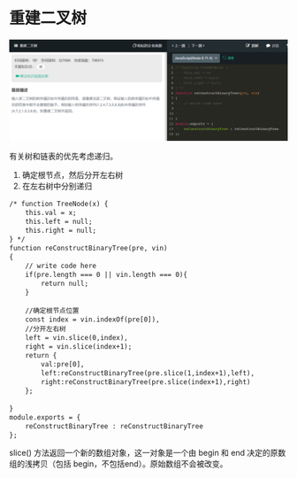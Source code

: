# 重建二叉树
![](img/重建二叉树.png)    
  
有关树和链表的优先考虑递归。    
1. 确定根节点，然后分开左右树
2. 在左右树中分别递归
```
/* function TreeNode(x) {
    this.val = x;
    this.left = null;
    this.right = null;
} */
function reConstructBinaryTree(pre, vin)
{
    // write code here
    if(pre.length === 0 || vin.length === 0){
        return null;
    }

    //确定根节点位置
    const index = vin.indexOf(pre[0]),
    //分开左右树
    left = vin.slice(0,index),
    right = vin.slice(index+1);
    return {
        val:pre[0],
        left:reConstructBinaryTree(pre.slice(1,index+1),left),
        right:reConstructBinaryTree(pre.slice(index+1),right)
    };
    
}
module.exports = {
    reConstructBinaryTree : reConstructBinaryTree
};
```
slice() 方法返回一个新的数组对象，这一对象是一个由 begin 和 end 决定的原数组的浅拷贝（包括 begin，不包括end）。原始数组不会被改变。